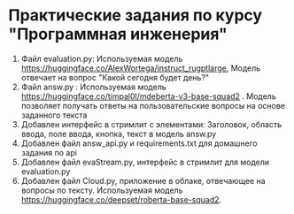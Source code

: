 # Практические задания по курсу "Программная инженерия"
1. Файл evaluation.py: Используемая модель https://huggingface.co/AlexWortega/instruct_rugptlarge, Модель отвечает на вопрос "Какой сегодня будет день?"
2. Файл answ.py : Используемая модель https://huggingface.co/timpal0l/mdeberta-v3-base-squad2 . Модель позволяет получать ответы на пользовательские вопросы на основе заданного текста
3. Добавлен интерфейс в стримлит с элементами: Заголовок, область ввода, поле ввода, кнопка, текст в модель answ.py
4. Добавлен файл answ_api.py и requirements.txt для домашнего задания по api
5. Добавлен файл evaStream.py, интерфейс в стримлит для модели evaluation.py
6. Добавлен файл Cloud.py, приложение в облаке, отвечающее на вопросы по тексту. Используемая модель https://huggingface.co/deepset/roberta-base-squad2.

